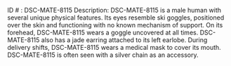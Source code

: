 ID # : DSC-MATE-8115
Description: DSC-MATE-8115 is a male human with several unique physical features. Its eyes resemble ski goggles, positioned over the skin and functioning with no known mechanism of support. On its forehead, DSC-MATE-8115 wears a goggle uncovered at all times. DSC-MATE-8115 also has a jade earring attached to its left earlobe. During delivery shifts, DSC-MATE-8115 wears a medical mask to cover its mouth. DSC-MATE-8115 is often seen with a silver chain as an accessory.